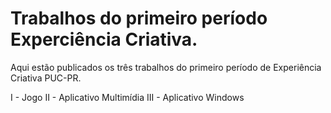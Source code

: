 # Trabalhos do primeiro período Experciência Criativa.

Aqui estão publicados os três trabalhos do primeiro período de Experiência Criativa PUC-PR.

I - Jogo
II - Aplicativo Multimídia
III - Aplicativo Windows
